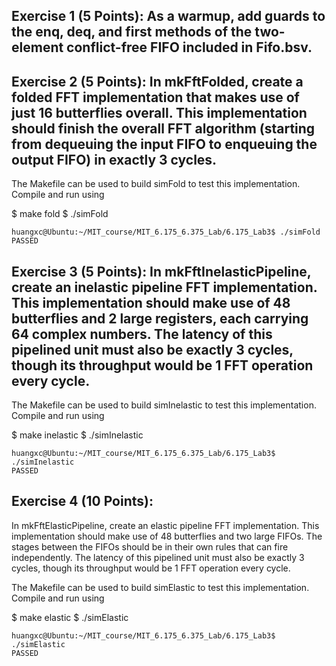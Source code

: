 ## Exercise 1 (5 Points): As a warmup, add guards to the enq, deq, and first methods of the two-element conflict-free FIFO included in Fifo.bsv.

## Exercise 2 (5 Points): In mkFftFolded, create a folded FFT implementation that makes use of just 16 butterflies overall. This implementation should finish the overall FFT algorithm (starting from dequeuing the input FIFO to enqueuing the output FIFO) in exactly 3 cycles.

The Makefile can be used to build simFold to test this implementation. Compile and run using

$ make fold
$ ./simFold

``` shell
huangxc@Ubuntu:~/MIT_course/MIT_6.175_6.375_Lab/6.175_Lab3$ ./simFold
PASSED
```

## Exercise 3 (5 Points): In mkFftInelasticPipeline, create an inelastic pipeline FFT implementation. This implementation should make use of 48 butterflies and 2 large registers, each carrying 64 complex numbers. The latency of this pipelined unit must also be exactly 3 cycles, though its throughput would be 1 FFT operation every cycle.

The Makefile can be used to build simInelastic to test this implementation. Compile and run using

$ make inelastic
$ ./simInelastic

``` shell
huangxc@Ubuntu:~/MIT_course/MIT_6.175_6.375_Lab/6.175_Lab3$ ./simInelastic
PASSED
```

## Exercise 4 (10 Points):

In mkFftElasticPipeline, create an elastic pipeline FFT implementation. This implementation should make use of 48 butterflies and two large FIFOs. The stages between the FIFOs should be in their own rules that can fire independently. The latency of this pipelined unit must also be exactly 3 cycles, though its throughput would be 1 FFT operation every cycle.

The Makefile can be used to build simElastic to test this implementation. Compile and run using

$ make elastic
$ ./simElastic

``` shell
huangxc@Ubuntu:~/MIT_course/MIT_6.175_6.375_Lab/6.175_Lab3$ ./simElastic
PASSED
```



